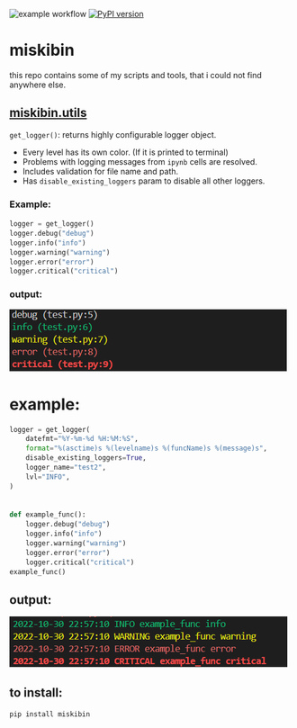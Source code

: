 ![example workflow](https://github.com/michalskibinski109/chess_analyse_app/actions/workflows/python-app.yml/badge.svg)
[![PyPI version](https://badge.fury.io/py/miskibin.svg)](https://badge.fury.io/py/miskibin)
# miskibin 
this repo contains some of my scripts and tools, that i 
could not find anywhere else.

## [miskibin.utils](src/miskibin/utils.py)
`get_logger()`:
returns highly configurable logger object.
- Every level has its own color. (If it is printed to terminal)
- Problems with logging messages from `ipynb` cells are resolved.
- Includes validation for file name and path.
- Has `disable_existing_loggers` param to disable all other loggers.

### Example:
```python
logger = get_logger()
logger.debug("debug")
logger.info("info")
logger.warning("warning")
logger.error("error")
logger.critical("critical")
```
### output:
![](logging.png)
# example:
```python
logger = get_logger(
    datefmt="%Y-%m-%d %H:%M:%S",
    format="%(asctime)s %(levelname)s %(funcName)s %(message)s",
    disable_existing_loggers=True,
    logger_name="test2",
    lvl="INFO",
)


def example_func():
    logger.debug("debug")
    logger.info("info")
    logger.warning("warning")
    logger.error("error")
    logger.critical("critical")
example_func()
```
## output:
![](advenced_logging.png)
## to install:
```bash
pip install miskibin 
```
